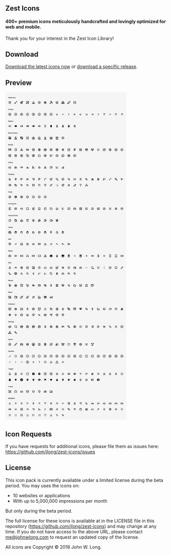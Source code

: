 Zest Icons
----------

#### 400+ premium icons meticulously handcrafted and lovingly optimized for web and mobile.

Thank you for your interest in the Zest Icon Library!

## Download

[Download the latest icons now](https://github.com/jlong/zest-icons/archive/master.zip) or [download a specific release](https://github.com/jlong/zest-icons/releases).

## Preview

![Zest Icons](/preview.png)

## Icon Requests

If you have requests for additional icons, please file them as issues here:
<https://github.com/jlong/zest-icons/issues>

## License

This icon pack is currently available under a limited license during the beta period. You may
uses the icons on:

* 10 websites or applications
* With up to 5,000,000 impressions per month

But only during the beta period.

The full license for these icons is available at in the LICENSE file in this repository
(<https://github.com/jlong/zest-icons>) and may change at any time. If you do not have access
to the above URL, please contact me@johnwlong.com to request an updated copy of the license.

All icons are Copyright © 2018 John W. Long.
